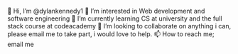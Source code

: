 👋 Hi, I’m @dylankennedy1
👀 I’m interested in Web development and software engineering
🌱 I’m currently learning CS at university and the full stack course at codeacademy
💞️ I’m looking to collaborate on anything i can, please email me to take part, i would love to help.
📫 How to reach me; email me

<!---
dylan909/dylan909 is a ✨ special ✨ repository because its `README.md` (this file) appears on your GitHub profile.
You can click the Preview link to take a look at your changes.
--->
